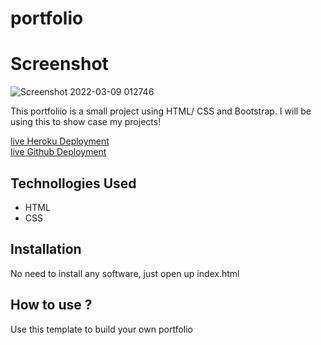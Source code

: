 # portfolio
# Screenshot
![Screenshot 2022-03-09 012746](https://user-images.githubusercontent.com/54382323/158947829-d09d2a81-d005-4cb9-9c4e-e8c4b33b80e5.png)



This portfoliio is a small project using HTML/ CSS and Bootstrap. I will be using this to show case my projects!

[live Heroku Deployment](https://portfolio-tsema.herokuapp.com/) <br>
[live Github Deployment](https://tsema000.github.io/portfolioT/)<br>

## Technollogies Used

* HTML
* CSS

## Installation
No need to install any software, just open up index.html

## How to use ?
Use this template to build your own portfolio
